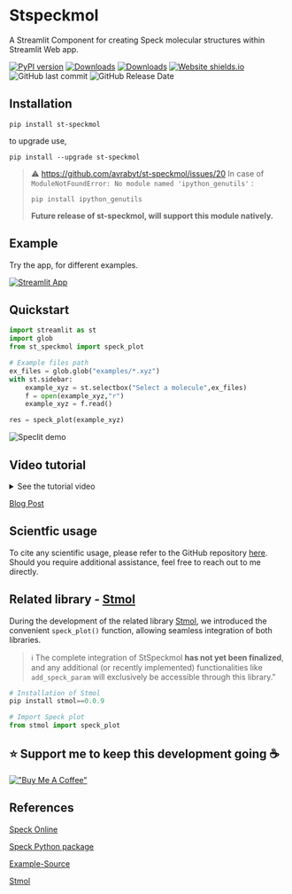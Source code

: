 # Stspeckmol
A Streamlit Component for creating Speck molecular structures within Streamlit Web app.

[![PyPI version](https://badge.fury.io/py/st-speckmol.svg)](https://pypi.org/project/st-speckmol/)
[![Downloads](https://pepy.tech/badge/st-speckmol)](https://pepy.tech/project/st-speckmol)
[![Downloads](https://pepy.tech/badge/st-speckmol/month)](https://pepy.tech/project/st-speckmol)
[![Website shields.io](https://img.shields.io/website-up-down-green-red/http/shields.io.svg)](https://hellostspeckmol.streamlitapp.com)
![GitHub last commit](https://img.shields.io/github/last-commit/avrabyt/st-speckmol?style=plastic)
![GitHub Release Date](https://img.shields.io/github/release-date/avrabyt/st-speckmol)



## Installation 
```console
pip install st-speckmol
```
to upgrade use,
```console
pip install --upgrade st-speckmol
```
>:warning: https://github.com/avrabyt/st-speckmol/issues/20 In case of `ModuleNotFoundError: No module named 'ipython_genutils'` :
>```console
> pip install ipython_genutils
>```
> **Future release of st-speckmol, will support this module natively.**

## Example

Try the app, for different examples. 

[![Streamlit App](https://static.streamlit.io/badges/streamlit_badge_black_white.svg)](https://hellostspeckmol.streamlitapp.com)


## Quickstart

``` python
import streamlit as st
import glob
from st_speckmol import speck_plot

# Example files path
ex_files = glob.glob("examples/*.xyz")
with st.sidebar:
    example_xyz = st.selectbox("Select a molecule",ex_files)
    f = open(example_xyz,"r")
    example_xyz = f.read()

res = speck_plot(example_xyz)

```

![Speclit demo](https://github.com/avrabyt/Specklit/blob/main/Resources/SpeckLit_demo.gif)

## Video tutorial
<details>
  <summary>See the tutorial video</summary>

[![How to Build PROTEIN VISUALIZATION WEB-APP using PYTHON and STREAMLIT | PART 1](https://github.com/avrabyt/st-speckmol/blob/main/Resources/Speck-Thumbnail.png)](https://youtu.be/jUh923Z4fuk)

</details>

[Blog Post](https://medium.com/@avra42/how-to-build-molecular-structures-visualizing-web-application-using-python-and-streamlit-5ec9da86550c) 


## Scientfic usage
To cite any scientific usage, please refer to the GitHub repository [here](https://github.com/avrabyt/st-speckmol). Should you require additional assistance, feel free to reach out to me directly.

## Related library - [Stmol](https://github.com/napoles-uach/stmol) 
During the development of the related library [Stmol](https://github.com/napoles-uach/stmol), we introduced the convenient `speck_plot()` function, allowing seamless integration of both libraries. 
> ℹ️
> The complete integration of StSpeckmol **has not yet been finalized**, and any additional (or recently implemented) functionalities like `add_speck_param` will exclusively be accessible through this library."

```python
# Installation of Stmol
pip install stmol==0.0.9

# Import Speck plot
from stmol import speck_plot

```

## ⭐️ Support me to keep this development going ☕️ 
[!["Buy Me A Coffee"](https://www.buymeacoffee.com/assets/img/custom_images/orange_img.png)](https://www.buymeacoffee.com/AvraCodes)

## References

[Speck Online](http://wwwtyro.github.io/speck/)

[Speck Python package](https://pypi.org/project/ipyspeck/)

[Example-Source](https://github.com/wwwtyro/speck/tree/gh-pages/static/samples)

[Stmol](https://github.com/napoles-uach/stmol)

